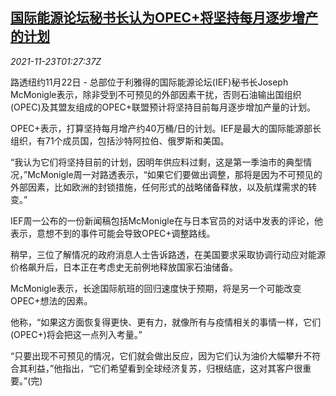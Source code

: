 <!--1637631063000-->
[国际能源论坛秘书长认为OPEC+将坚持每月逐步增产的计划](https://cn.reuters.com/article/opec-plus-output-plan-1123-idCNKBS2I803C)
------

<div><i>2021-11-23T01:27:37Z</i></div><p>路透纽约11月22日 - 总部位于利雅得的国际能源论坛(IEF)秘书长Joseph McMonigle表示，除非受到不可预见的外部因素干扰，否则石油输出国组织(OPEC)及其盟友组成的OPEC+联盟预计将坚持目前每月逐步增加产量的计划。</p><p>OPEC+表示，打算坚持每月增产约40万桶/日的计划。IEF是最大的国际能源部长组织，有71个成员国，包括沙特阿拉伯、俄罗斯和美国。</p><p>“我认为它们将坚持目前的计划，因明年供应料过剩，这是第一季油市的典型情况，”McMonigle周一对路透表示，“如果它们要做出调整，那将是因为不可预见的外部因素，比如欧洲的封锁措施，任何形式的战略储备释放，以及航煤需求的转变。”</p><p>IEF周一公布的一份新闻稿包括McMonigle在与日本官员的对话中发表的评论，他表示，意想不到的事件可能会导致OPEC+调整路线。</p><p>稍早，三位了解情况的政府消息人士告诉路透，在美国要求采取协调行动应对能源价格飙升后，日本正在考虑史无前例地释放国家石油储备。</p><p>McMonigle表示，长途国际航班的回归速度快于预期，将是另一个可能改变OPEC+想法的因素。</p><p>他称，“如果这方面恢复得更快、更有力，就像所有与疫情相关的事情一样，它们(OPEC+)将会把这一点列入考量。”</p><p>“只要出现不可预见的情况，它们就会做出反应，因为它们认为油价大幅攀升不符合其利益，”他指出，“它们希望看到全球经济复苏，归根结底，这对其客户很重要。”(完)</p>

